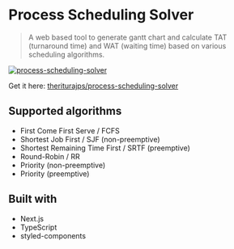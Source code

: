 # Process Scheduling Solver
> A web based tool to generate gantt chart and calculate TAT (turnaround time) and WAT (waiting time) based on various scheduling algorithms.

[![process-scheduling-solver](https://user-images.githubusercontent.com/19908657/120210473-6874ca00-c262-11eb-96a2-5c4742fea816.png)](https://boonsuen.com/process-scheduling-solver)


Get it here: [theriturajps/process-scheduling-solver](https://github.com/theriturajps/process-scheduling-solver)

## Supported algorithms
- First Come First Serve / FCFS
- Shortest Job First / SJF (non-preemptive)
- Shortest Remaining Time First / SRTF (preemptive)
- Round-Robin / RR
- Priority (non-preemptive)
- Priority (preemptive)

## Built with
- Next.js
- TypeScript
- styled-components
